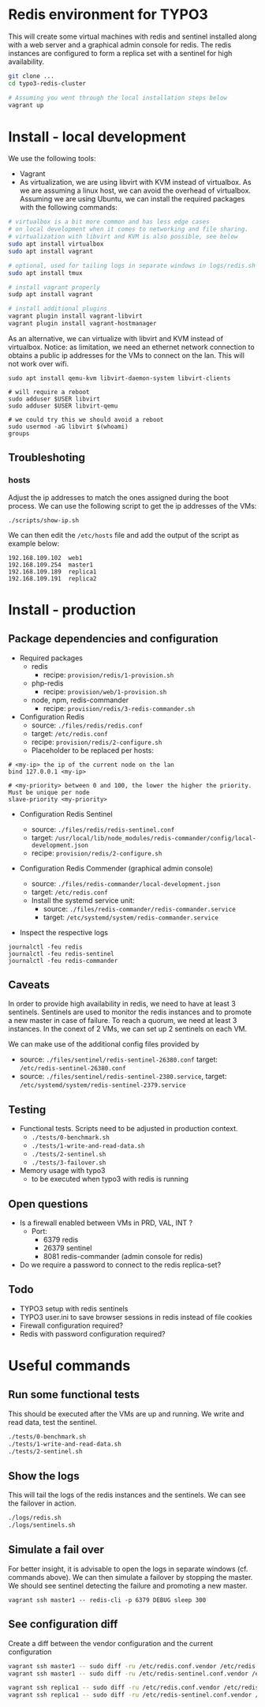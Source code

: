 Redis environment for TYPO3
============================

This will create some virtual machines with redis and sentinel installed along with a web server and a graphical admin console for redis. The redis instances are configured to form a replica set with a sentinel for high availability.

```bash
git clone ...
cd typo3-redis-cluster

# Assuming you went through the local installation steps below
vagrant up
```

# Install - local development

We use the following tools:

- Vagrant
- As virtualization, we are using libvirt with KVM instead of virtualbox. As we are assuming a linux host, we can avoid the overhead of virtualbox. Assuming we are using Ubuntu, we can install the required packages with the following commands:

```bash
# virtualbox is a bit more common and has less edge cases
# on local development when it comes to networking and file sharing.
# virtualization with libvirt and KVM is also possible, see below
sudo apt install virtualbox
sudo apt install vagrant

# optional, used for tailing logs in separate windows in logs/redis.sh
sudo apt install tmux

# install vagrant properly
sudp apt install vagrant

# install additional plugins
vagrant plugin install vagrant-libvirt
vagrant plugin install vagrant-hostmanager
```

As an alternative, we can virtualize with libvirt and KVM instead of virtualbox. Notice: as limitation, we need an ethernet network connection to obtains a public ip addresses for the VMs to connect on the lan. This will not work over wifi.

```shell
sudo apt install qemu-kvm libvirt-daemon-system libvirt-clients

# will require a reboot
sudo adduser $USER libvirt
sudo adduser $USER libvirt-qemu

# we could try this we should avoid a reboot
sudo usermod -aG libvirt $(whoami)
groups
```

## Troubleshoting

### hosts

Adjust the ip addresses to match the ones assigned during the boot process. We can use the following script to get the ip addresses of the VMs:

```shell
./scripts/show-ip.sh
```

We can then edit the `/etc/hosts` file and add the output of the script as example below:

```shell
192.168.109.102  web1
192.168.109.254  master1
192.168.109.189  replica1
192.168.109.191  replica2
```

# Install - production

## Package dependencies and configuration

* Required packages
    - redis
        - recipe: `provision/redis/1-provision.sh`
    - php-redis
        - recipe: `provision/web/1-provision.sh`
    - node, npm, redis-commander
        - recipe: `provision/redis/3-redis-commander.sh`
* Configuration Redis
    - source: `./files/redis/redis.conf`
    - target: `/etc/redis.conf`
    - recipe: `provision/redis/2-configure.sh`
    - Placeholder to be replaced per hosts:

```shell
# <my-ip> the ip of the current node on the lan
bind 127.0.0.1 <my-ip>

# <my-priority> between 0 and 100, the lower the higher the priority. Must be unique per node
slave-priority <my-priority>
```

* Configuration Redis Sentinel
    - source: `./files/redis/redis-sentinel.conf`
    - target: `/usr/local/lib/node_modules/redis-commander/config/local-development.json`
    - recipe: `provision/redis/2-configure.sh`

* Configuration Redis Commender (graphical admin console)
    - source: `./files/redis-commander/local-development.json`
    - target: `/etc/redis.conf`
    - Install the systemd service unit:
        - source: `./files/redis-commander/redis-commander.service`
        - target: `/etc/systemd/system/redis-commander.service`

* Inspect the respective logs

```shell
journalctl -feu redis
journalctl -feu redis-sentinel
journalctl -feu redis-commander
```

## Caveats

In order to provide high availability in redis, we need to have at least 3 sentinels. Sentinels are used to monitor the redis instances and to promote a new master in case of failure. To reach a quorum, we need at least 3 instances. In the conext of 2 VMs, we can set up 2 sentinels on each VM.

We can make use of the additional config files provided by

* source: `./files/sentinel/redis-sentinel-26380.conf`
  target: `/etc/redis-sentinel-26380.conf`
* source: `./files/sentinel/redis-sentinel-2380.service`,
  target: `/etc/systemd/system/redis-sentinel-2379.service`

## Testing

* Functional tests. Scripts need to be adjusted in production context.
    - `./tests/0-benchmark.sh`
    - `./tests/1-write-and-read-data.sh`
    - `./tests/2-sentinel.sh`
    - `./tests/3-failover.sh`
* Memory usage with typo3
    - to be executed when typo3 with redis is running

##  Open questions

* Is a firewall enabled between VMs in PRD, VAL, INT ?
    - Port:
        - 6379 redis
        - 26379 sentinel
        - 8081 redis-commander (admin console for redis)
* Do we require a password to connect to the redis replica-set?

##  Todo

* TYPO3 setup with redis sentinels
* TYPO3 user.ini to save browser sessions in redis instead of file cookies
* Firewall configuration required?
* Redis with password configuration required?

# Useful commands

## Run some functional tests

This should be executed after the VMs are up and running. We write and read data, test the sentinel.

```bash
./tests/0-benchmark.sh
./tests/1-write-and-read-data.sh
./tests/2-sentinel.sh
```

## Show the logs

This will tail the logs of the redis instances and the sentinels. We can see the failover in action.

```bash
./logs/redis.sh
./logs/sentinels.sh
```

## Simulate a fail over

For better insight, it is advisable to open the logs in separate windows (cf. commands above). We can then simulate a failover by stopping the master. We should see sentinel detecting the failure and promoting a new master.

```shell
vagrant ssh master1 -- redis-cli -p 6379 DEBUG sleep 300
```

## See configuration diff

Create a diff between the vendor configuration and the current configuration

```bash
vagrant ssh master1 -- sudo diff -ru /etc/redis.conf.vendor /etc/redis.conf
vagrant ssh master1 -- sudo diff -ru /etc/redis-sentinel.conf.vendor /etc/redis-sentinel.conf

vagrant ssh replica1 -- sudo diff -ru /etc/redis.conf.vendor /etc/redis.conf
vagrant ssh replica1 -- sudo diff -ru /etc/redis-sentinel.conf.vendor /etc/redis-sentinel.conf
```